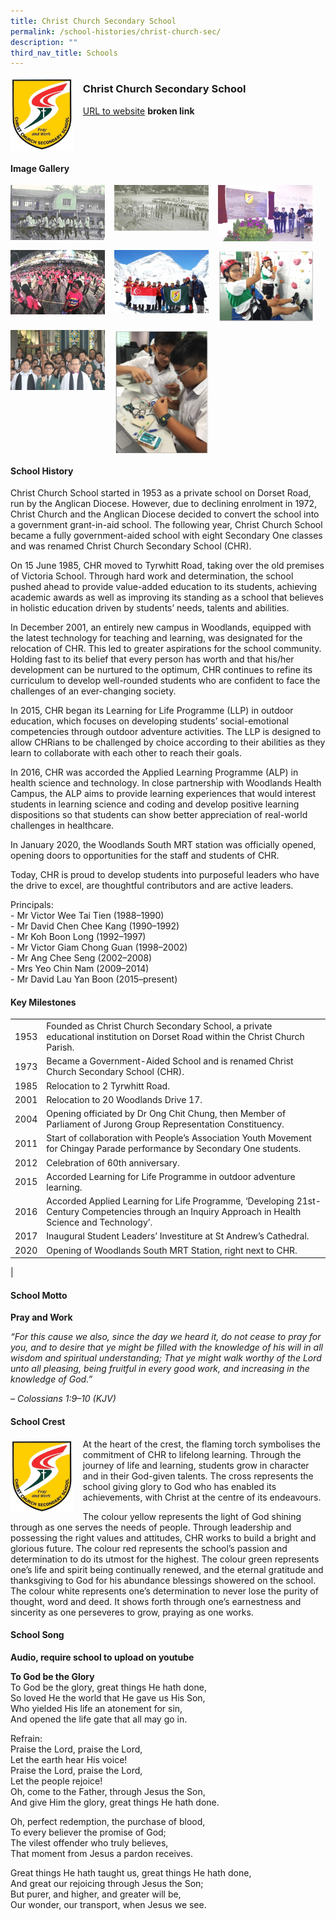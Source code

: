 ```yaml
---
title: Christ Church Secondary School
permalink: /school-histories/christ-church-sec/
description: ""
third_nav_title: Schools
---
```

<img src="/images/christchurchsec1.jpg" style="width:20%;margin-right:15px;" align = "left">

### **Christ Church Secondary School**
[URL to website](https://christchurchsec.moe.edu.sg/) **broken link**

<br clear="left">

#### **Image Gallery**

<p><a href="https://staging.d1yxymztqoj7qn.amplifyapp.com/images/christchurchsec2.jpg">  
<img src="/images/christchurchsec2.jpg" style="width:30%;margin-right:15px;" align = "left">
</a></p>

<p><a href="https://staging.d1yxymztqoj7qn.amplifyapp.com/images/christchurchsec3.jpg">  
<img src="/images/christchurchsec3.jpg" style="width:30%;margin-right:15px;" align = "left">
</a></p>

<p><a href="https://staging.d1yxymztqoj7qn.amplifyapp.com/images/christchurchsec4.jpg">  
<img src="/images/christchurchsec4.jpg" style="width:30%;margin-right:15px;" align = "left">
</a></p>

<br clear="left">

<p><a href="https://staging.d1yxymztqoj7qn.amplifyapp.com/images/christchurchsec5.jpg">  
<img src="/images/christchurchsec5.jpg" style="width:30%;margin-right:15px;" align = "left">
</a></p>

<p><a href="https://staging.d1yxymztqoj7qn.amplifyapp.com/images/christchurchsec6.jpg">  
<img src="/images/christchurchsec6.jpg" style="width:30%;margin-right:15px;" align = "left">
</a></p>

<p><a href="https://staging.d1yxymztqoj7qn.amplifyapp.com/images/christchurchsec7.jpg">  
<img src="/images/christchurchsec7.jpg" style="width:30%;margin-right:15px;" align = "left">
</a></p>

<br clear="left">

<p><a href="https://staging.d1yxymztqoj7qn.amplifyapp.com/images/christchurchsec8.jpg">  
<img src="/images/christchurchsec8.jpg" style="width:30%;margin-right:15px;" align = "left">
</a></p>

<p><a href="https://staging.d1yxymztqoj7qn.amplifyapp.com/images/christchurchsec9.jpg">  
<img src="/images/christchurchsec9.jpg" style="width:30%;margin-right:15px;" align = "left">
</a></p>

<br clear="left">

#### **School History**
Christ Church School started in 1953 as a private school on Dorset Road, run by the Anglican Diocese. However, due to declining enrolment in 1972, Christ Church and the Anglican Diocese decided to convert the school into a government grant-in-aid school. The following year, Christ Church School became a fully government-aided school with eight Secondary One classes and was renamed Christ Church Secondary School (CHR).

On 15 June 1985, CHR moved to Tyrwhitt Road, taking over the old premises of Victoria School. Through hard work and determination, the school pushed ahead to provide value-added education to its students, achieving academic awards as well as improving its standing as a school that believes in holistic education driven by students’ needs, talents and abilities.

In December 2001, an entirely new campus in Woodlands, equipped with the latest technology for teaching and learning, was designated for the relocation of CHR. This led to greater aspirations for the school community. Holding fast to its belief that every person has worth and that his/her development can be nurtured to the optimum, CHR continues to refine its curriculum to develop well-rounded students who are confident to face the challenges of an ever-changing society.

In 2015, CHR began its Learning for Life Programme (LLP) in outdoor education, which focuses on developing students’ social-emotional competencies through outdoor adventure activities. The LLP is designed to allow CHRians to be challenged by choice according to their abilities as they learn to collaborate with each other to reach their goals.

In 2016, CHR was accorded the Applied Learning Programme (ALP) in health science and technology. In close partnership with Woodlands Health Campus, the ALP aims to provide learning experiences that would interest students in learning science and coding and develop positive learning dispositions so that students can show better appreciation of real-world challenges in healthcare.

In January 2020, the Woodlands South MRT station was officially opened, opening doors to opportunities for the staff and students of CHR. 

Today, CHR is proud to develop students into purposeful leaders who have the drive to excel, are thoughtful contributors and are active leaders.

Principals:<br>
\- Mr Victor Wee Tai Tien (1988–1990)<br>
\- Mr David Chen Chee Kang (1990–1992)<br>
\- Mr Koh Boon Long (1992–1997)<br>
\- Mr Victor Giam Chong Guan (1998–2002)<br>
\- Mr Ang Chee Seng (2002–2008)<br>
\- Mrs Yeo Chin Nam (2009–2014)<br>
\- Mr David Lau Yan Boon (2015–present)

#### **Key Milestones**

|  |  |
|:---:|---|
| 1953 | Founded as Christ Church Secondary School, a private educational institution on Dorset Road within the Christ Church Parish. |
| 1973 | Became a Government-Aided School and is renamed Christ Church Secondary School (CHR). |
| 1985 | Relocation to 2 Tyrwhitt Road. |
| 2001 | Relocation to 20 Woodlands Drive 17. |
| 2004 | Opening officiated by Dr Ong Chit Chung, then Member of Parliament of Jurong Group Representation Constituency. |
| 2011 | Start of collaboration with People’s Association Youth Movement for Chingay Parade performance by Secondary One students. |
| 2012 | Celebration of 60th anniversary. |
| 2015 | Accorded Learning for Life Programme in outdoor adventure learning. |
| 2016 | Accorded Applied Learning for Life Programme, ‘Developing 21st-Century Competencies through an Inquiry Approach in Health Science and Technology’. |
| 2017 | Inaugural Student Leaders’ Investiture at St Andrew’s Cathedral. |
| 2020 | Opening of Woodlands South MRT Station, right next to CHR. |
|

#### **School Motto**
**Pray and Work**

_“For this cause we also, since the day we heard it, do not cease to pray for you, and to desire that ye might be filled with the knowledge of his will in all wisdom and spiritual understanding; That ye might walk worthy of the Lord unto all pleasing, being fruitful in every good work, and increasing in the knowledge of God.”_

_– Colossians 1:9–10 (KJV)_

#### **School Crest**
<img src="/images/christchurchsec1.jpg" style="width:20%;margin-right:15px;" align = "left">

At the heart of the crest, the flaming torch symbolises the commitment of CHR to lifelong learning. Through the journey of life and learning, students grow in character and in their God-given talents. The cross represents the school giving glory to God who has enabled its achievements, with Christ at the centre of its endeavours.

The colour yellow represents the light of God shining through as one serves the needs of people. Through leadership and possessing the right values and attitudes, CHR works to build a bright and glorious future. The colour red represents the school’s passion and determination to do its utmost for the highest. The colour green represents one’s life and spirit being continually renewed, and the eternal gratitude and thanksgiving to God for his abundance blessings showered on the school. The colour white represents one’s determination to never lose the purity of thought, word and deed. It shows forth through one’s earnestness and sincerity as one perseveres to grow, praying as one works.
#### **School Song**
**Audio, require school to upload on youtube**

**To God be the Glory**<br>
To God be the glory, great things He hath done,<br>
So loved He the world that He gave us His Son,<br>
Who yielded His life an atonement for sin,<br>
And opened the life gate that all may go in.

Refrain:<br>
Praise the Lord, praise the Lord,<br>
Let the earth hear His voice!<br>
Praise the Lord, praise the Lord,<br>
Let the people rejoice!<br>
Oh, come to the Father, through Jesus the Son,<br>
And give Him the glory, great things He hath done.

Oh, perfect redemption, the purchase of blood,<br>
To every believer the promise of God;<br>
The vilest offender who truly believes,<br>
That moment from Jesus a pardon receives.

Great things He hath taught us, great things He hath done,<br>
And great our rejoicing through Jesus the Son;<br>
But purer, and higher, and greater will be,<br>
Our wonder, our transport, when Jesus we see.